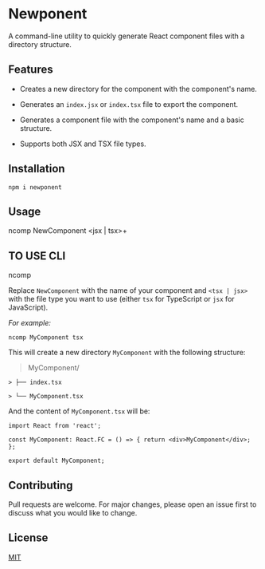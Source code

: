 # Newponent

A command-line utility to quickly generate React component files with a directory structure.

## Features

- Creates a new directory for the component with the component's name.

- Generates an `index.jsx` or `index.tsx` file to export the component.

- Generates a component file with the component's name and a basic structure.

- Supports both JSX and TSX file types.

## Installation

  `npm i newponent`

## Usage

ncomp NewComponent <jsx  |  tsx>+
  
## TO USE CLI
ncomp
  



Replace `NewComponent` with the name of your component and `<tsx | jsx>` with the file type you want to use (either `tsx` for TypeScript or `jsx` for JavaScript).



*For example:*



    ncomp MyComponent tsx



This will create a new directory `MyComponent` with the following structure:



> MyComponent/ 	

	> ├── index.tsx 	

	> └── MyComponent.tsx



  



And the content of `MyComponent.tsx` will be:

  

    import React from 'react';

    const MyComponent: React.FC = () => { return <div>MyComponent</div>; };

    export default MyComponent;



  

  



## Contributing



  



Pull requests are welcome. For major changes, please open an issue first to discuss what you would like to change.



  



## License



  



[MIT](https://choosealicense.com/licenses/mit/)

